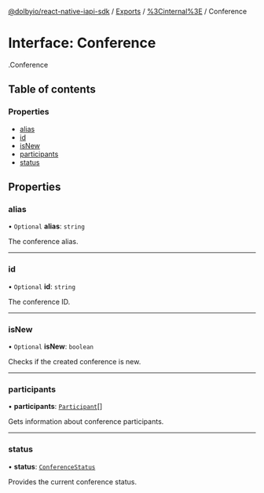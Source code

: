 [@dolbyio/react-native-iapi-sdk](../README.md) / [Exports](../modules.md) / [%3Cinternal%3E](../modules/_internal_.md) / Conference

# Interface: Conference

[<internal>](../modules/_internal_.md).Conference

## Table of contents

### Properties

- [alias](_internal_.Conference.md#alias)
- [id](_internal_.Conference.md#id)
- [isNew](_internal_.Conference.md#isnew)
- [participants](_internal_.Conference.md#participants)
- [status](_internal_.Conference.md#status)

## Properties

### alias

• `Optional` **alias**: `string`

The conference alias.

___

### id

• `Optional` **id**: `string`

The conference ID.

___

### isNew

• `Optional` **isNew**: `boolean`

Checks if the created conference is new.

___

### participants

• **participants**: [`Participant`](_internal_.Participant.md)[]

Gets information about conference participants.

___

### status

• **status**: [`ConferenceStatus`](../enums/_internal_.ConferenceStatus.md)

Provides the current conference status.
